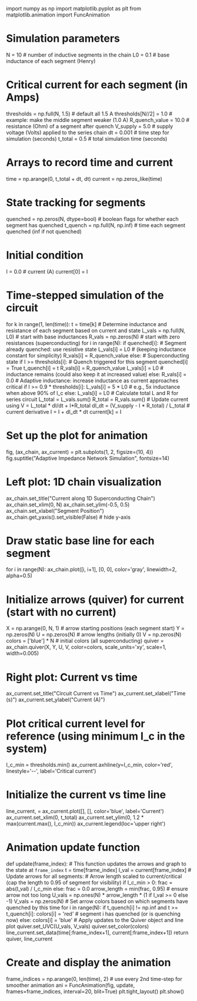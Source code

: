 import numpy as np
import matplotlib.pyplot as plt
from matplotlib.animation import FuncAnimation

# Simulation parameters
N = 10                             # number of inductive segments in the chain
L0 = 0.1                           # base inductance of each segment (Henry)
# Critical current for each segment (in Amps)
thresholds = np.full(N, 1.5)       # default all 1.5 A
thresholds[N//2] = 1.0            # example: make the middle segment weaker (1.0 A)
R_quench_value = 10.0              # resistance (Ohm) of a segment after quench
V_supply = 5.0                     # supply voltage (Volts) applied to the series chain
dt = 0.001                         # time step for simulation (seconds)
t_total = 0.5                      # total simulation time (seconds)

# Arrays to record time and current
time = np.arange(0, t_total + dt, dt)
current = np.zeros_like(time)

# State tracking for segments
quenched = np.zeros(N, dtype=bool)       # boolean flags for whether each segment has quenched
t_quench = np.full(N, np.inf)           # time each segment quenched (inf if not quenched)

# Initial condition
I = 0.0  # current (A)
current[0] = I

# Time-stepped simulation of the circuit
for k in range(1, len(time)):
    t = time[k]
    # Determine inductance and resistance of each segment based on current and state
    L_vals = np.full(N, L0)    # start with base inductances
    R_vals = np.zeros(N)       # start with zero resistances (superconducting)
    for i in range(N):
        if quenched[i]:
            # Segment already quenched: use resistive state
            L_vals[i] = L0            # (keeping inductance constant for simplicity)
            R_vals[i] = R_quench_value
        else:
            # Superconducting state
            if I >= thresholds[i]:
                # Quench triggered for this segment
                quenched[i] = True
                t_quench[i] = t
                R_vals[i] = R_quench_value
                L_vals[i] = L0        # inductance remains (could also keep it at increased value)
            else:
                R_vals[i] = 0.0
                # Adaptive inductance: increase inductance as current approaches critical
                if I >= 0.9 * thresholds[i]:
                    L_vals[i] = 5 * L0  # e.g., 5x inductance when above 90% of I_c
                else:
                    L_vals[i] = L0
    # Calculate total L and R for series circuit
    L_total = L_vals.sum()
    R_total = R_vals.sum()
    # Update current using V = L_total * dI/dt + I*R_total
    dI_dt = (V_supply - I * R_total) / L_total  # current derivative
    I = I + dI_dt * dt
    current[k] = I

# Set up the plot for animation
fig, (ax_chain, ax_current) = plt.subplots(1, 2, figsize=(10, 4))
fig.suptitle("Adaptive Impedance Network Simulation", fontsize=14)

# Left plot: 1D chain visualization
ax_chain.set_title("Current along 1D Superconducting Chain")
ax_chain.set_xlim(0, N)
ax_chain.set_ylim(-0.5, 0.5)
ax_chain.set_xlabel("Segment Position")
ax_chain.get_yaxis().set_visible(False)  # hide y-axis
# Draw static base line for each segment
for i in range(N):
    ax_chain.plot([i, i+1], [0, 0], color='gray', linewidth=2, alpha=0.5)
# Initialize arrows (quiver) for current (start with no current)
X = np.arange(0, N, 1)                 # arrow starting positions (each segment start)
Y = np.zeros(N)
U = np.zeros(N)                       # arrow lengths (initially 0)
V = np.zeros(N)
colors = ['blue'] * N                 # initial colors (all superconducting)
quiver = ax_chain.quiver(X, Y, U, V, color=colors, scale_units='xy', scale=1, width=0.005)

# Right plot: Current vs time
ax_current.set_title("Circuit Current vs Time")
ax_current.set_xlabel("Time (s)")
ax_current.set_ylabel("Current (A)")
# Plot critical current level for reference (using minimum I_c in the system)
I_c_min = thresholds.min()
ax_current.axhline(y=I_c_min, color='red', linestyle='--', label='Critical current')
# Initialize the current vs time line
line_current, = ax_current.plot([], [], color='blue', label='Current')
ax_current.set_xlim(0, t_total)
ax_current.set_ylim(0, 1.2 * max(current.max(), I_c_min))
ax_current.legend(loc='upper right')

# Animation update function
def update(frame_index):
    # This function updates the arrows and graph to the state at `frame_index`
    t = time[frame_index]
    I_val = current[frame_index]
    # Update arrows for all segments:
    # Arrow length scaled to current/critical (cap the length to 0.95 of segment for visibility)
    if I_c_min > 0:
        frac = abs(I_val) / I_c_min
    else:
        frac = 0.0
    arrow_length = min(frac, 0.95)     # ensure arrow not too long
    U_vals = np.ones(N) * arrow_length * (1 if I_val >= 0 else -1)
    V_vals = np.zeros(N)
    # Set arrow colors based on which segments have quenched by this time
    for i in range(N):
        if t_quench[i] != np.inf and t >= t_quench[i]:
            colors[i] = 'red'    # segment i has quenched (or is quenching now)
        else:
            colors[i] = 'blue'
    # Apply updates to the Quiver object and line plot
    quiver.set_UVC(U_vals, V_vals)
    quiver.set_color(colors)
    line_current.set_data(time[:frame_index+1], current[:frame_index+1])
    return quiver, line_current

# Create and display the animation
frame_indices = np.arange(0, len(time), 2)  # use every 2nd time-step for smoother animation
ani = FuncAnimation(fig, update, frames=frame_indices, interval=20, blit=True)
plt.tight_layout()
plt.show()
